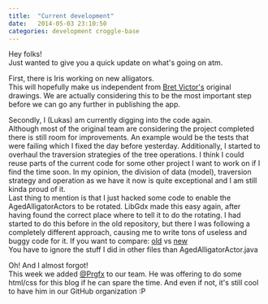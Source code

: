 ```yaml
---
title:  "Current development"
date:   2014-05-03 23:10:50
categories: development croggle-base
---
```


Hey folks!  
Just wanted to give you a quick update on what's going on atm.

First, there is Iris working on new alligators.  
This will hopefully make us independent from [Bret Victor's][worrydream] original drawings.
We are actually considering this to be the most important step before we can go any further in publishing the app.

Secondly, I (Lukas) am currently digging into the code again.  
Although most of the original team are considering the project completed there is still room for improvements.
An example would be the tests that were failing which I fixed the day before yesterday.
Additionally, I started to overhaul the traversion strategies of the tree operations.
I think I could reuse parts of the current code for some other project I want to work on if I find the time soon.
In my opinion, the division of data (model), traversion strategy and operation as we have it now is quite exceptional and I am still kinda proud of it.  
Last thing to mention is that I just hacked some code to enable the AgedAlligatorActors to be rotated.
LibGdx made this easy again, after having found the correct place where to tell it to do the rotating.
I had started to do this before in the old repository, but there I was following a completely different approach, causing me to write tons of useless and buggy code for it.
If you want to compare: [old] vs [new]  
You have to ignore the stuff I did in other files than AgedAlligatorActor.java

Oh! And I almost forgot!  
This week we added [@Prgfx][prgfx] to our team.
He was offering to do some html/css for this blog if he can spare the time.
And even if not, it's still cool to have him in our GitHub organization :P



[worrydream]: http://worrydream.com/AlligatorEggs/
[old]: https://github.com/vincent23/lambda-alligatoren/commit/3423ec06a76ca047db8ceac053875eb95e1424a2
[new]: https://github.com/TeamCroggle/croggle-base/commit/da031c69989d97a26347432932bae9910f8948e8
[prgfx]: https://github.com/PRGfx
